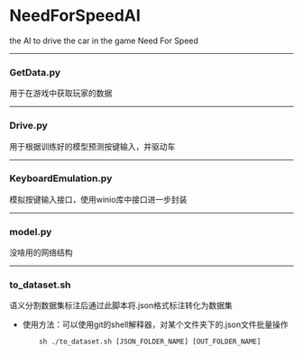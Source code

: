 # NeedForSpeedAI
the AI to drive the car in the game Need For Speed

---

### GetData.py

用于在游戏中获取玩家的数据

---

### Drive.py

用于根据训练好的模型预测按键输入，并驱动车

---

### KeyboardEmulation.py

模拟按键输入接口，使用winio库中接口进一步封装

---

### model.py

没啥用的网络结构

---

### to_dataset.sh

语义分割数据集标注后通过此脚本将.json格式标注转化为数据集

+ 使用方法：可以使用git的shell解释器，对某个文件夹下的.json文件批量操作
    ```shell
        sh ./to_dataset.sh [JSON_FOLDER_NAME] [OUT_FOLDER_NAME]
    ```

